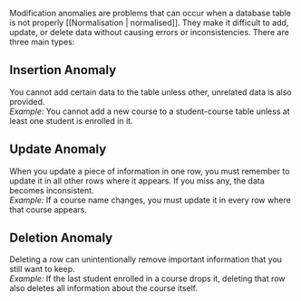 Modification anomalies are problems that can occur when a database table is not properly [[Normalisation | normalised]]. They make it difficult to add, update, or delete data without causing errors or inconsistencies. There are three main types:

## Insertion Anomaly
You cannot add certain data to the table unless other, unrelated data is also provided.  
*Example:* You cannot add a new course to a student-course table unless at least one student is enrolled in it.

## Update Anomaly
When you update a piece of information in one row, you must remember to update it in all other rows where it appears. If you miss any, the data becomes inconsistent.  
*Example:* If a course name changes, you must update it in every row where that course appears.

## Deletion Anomaly
Deleting a row can unintentionally remove important information that you still want to keep.  
*Example:* If the last student enrolled in a course drops it, deleting that row also deletes all information about the course itself.